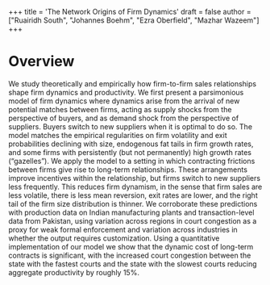 +++
title = 'The Network Origins of Firm Dynamics'
draft = false
author = ["Ruairidh South", "Johannes Boehm", "Ezra Oberfield", "Mazhar Wazeem"]
+++

# Overview

We study theoretically and empirically how firm-to-firm sales relationships shape firm dynamics and productivity.
We first present a parsimonious model of firm dynamics where dynamics arise from the arrival of new potential matches between firms, acting as supply shocks from the perspective of buyers, and as demand shock from the perspective of suppliers.
Buyers switch to new suppliers when it is optimal to do so. The model matches the empirical regularities on firm volatility and exit probabilities declining with size, endogenous fat tails in firm growth rates, and some firms with persistently (but not permanently) high growth rates (“gazelles”).
We apply the model to a setting in which contracting frictions between firms give rise to long-term relationships.
These arrangements improve incentives within the relationship, but firms switch to new suppliers less frequently.
This reduces firm dynamism, in the sense that firm sales are less volatile, there is less mean reversion, exit rates are lower, and the right tail of the firm size distribution is thinner.
We corroborate these predictions with production data on Indian manufacturing plants and transaction-level data from Pakistan, using variation across regions in court congestion as a proxy for weak formal enforcement and variation across industries in whether the output requires customization.
Using a quantitative implementation of our model we show that the dynamic cost of long-term contracts is significant, with the increased court congestion between the state with the fastest courts and the state with the slowest courts reducing aggregate productivity by roughly 15%.

